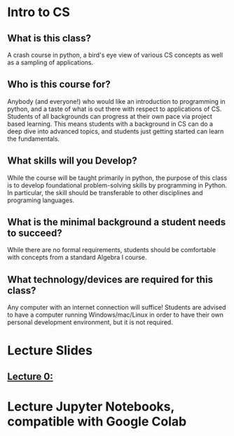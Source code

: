 # Intro to CS

## What is this class?
A crash course in python, a bird's eye view of various CS concepts as well as a sampling of applications.

## Who is this course for?
Anybody (and everyone!) who would like an introduction to programming in python, and a taste of what is out there with respect to applications of CS. Students of all backgrounds can progress at their own pace via project based learning. This means students with a background in CS can do a deep dive into advanced topics, and students just getting started can learn the fundamentals.

## What skills will you Develop?
While the course will be taught primarily in python, the purpose of this class is to develop foundational problem-solving skills by programming in Python. In particular, the skill should be transferable to other disciplines and programing languages.

## What is the minimal background a student needs to succeed?
While there are no formal requirements, students should be comfortable with concepts from a standard Algebra I course.

## What technology/devices are required for this class?
Any computer with an internet connection will suffice! Students are advised to have a computer running Windows/mac/Linux  in order to have their own personal development environment, but it is not required.



# Lecture Slides

[comment]:LECTURE_SLIDES

## [Lecture 0:](/Lecture_slides/Lecture_0.slides.html) 

[comment]:LECTURE_SLIDES

# Lecture Jupyter Notebooks, compatible with Google Colab
